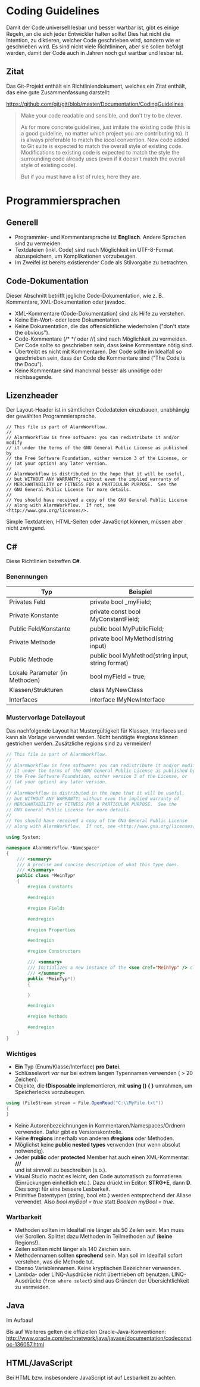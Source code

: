 ﻿# Coding Guidelines

Damit der Code universell lesbar und besser wartbar ist, gibt es einige Regeln, an die sich jeder Entwickler halten sollte!
Dies hat nicht die Intention, zu diktieren, welcher Code geschrieben wird, sondern wie er geschrieben wird.
Es sind nicht viele Richtlininen, aber sie sollen befolgt werden, damit der Code auch in Jahren noch gut wartbar und lesbar ist.

## Zitat

Das Git-Projekt enthält ein Richtliniendokument, welches ein Zitat enthält, das eine gute Zusammenfassung darstellt:

https://github.com/git/git/blob/master/Documentation/CodingGuidelines

> Make your code readable and sensible, and don't try to be clever.
>
> As for more concrete guidelines, just imitate the existing code
> (this is a good guideline, no matter which project you are
> contributing to). It is always preferable to match the _local_
> convention. New code added to Git suite is expected to match
> the overall style of existing code. Modifications to existing
> code is expected to match the style the surrounding code already
> uses (even if it doesn't match the overall style of existing code).
>
> But if you must have a list of rules, here they are.

# Programmiersprachen

## Generell

* Programmier- und Kommentarsprache ist **Englisch**. Andere Sprachen sind zu vermeiden.
* Textdateien (inkl. Code) sind nach Möglichkeit im UTF-8-Format abzuspeichern, um Komplikationen vorzubeugen.
* Im Zweifel ist bereits existierender Code als Stilvorgabe zu betrachten.

## Code-Dokumentation

Dieser Abschnitt betrifft jegliche Code-Dokumentation, wie z. B. Kommentare, XML-Dokumentation oder javadoc.

* XML-Kommentare (Code-Dokumentation) sind als Hilfe zu verstehen.
* Keine Ein-Wort- oder leere Dokumentation.
* Keine Dokumentation, die das offensichtliche wiederholen ("don't state the obvious").
* Code-Kommentare (/* */ oder //) sind nach Möglichkeit zu vermeiden. Der Code sollte so geschrieben sein, dass keine Kommentare nötig sind.
* Übertreibt es nicht mit Kommentaren. Der Code sollte im Idealfall so geschrieben sein, dass der Code die Kommentare sind ("The Code is the Docu").
* Keine Kommentare sind manchmal besser als unnötige oder nichtssagende.

## Lizenzheader

Der Layout-Header ist in sämtlichen Codedateien einzubauen, unabhängig der gewählten Programmiersprache.

```
// This file is part of AlarmWorkflow.
//
// AlarmWorkflow is free software: you can redistribute it and/or modify
// it under the terms of the GNU General Public License as published by
// the Free Software Foundation, either version 3 of the License, or
// (at your option) any later version.
//
// AlarmWorkflow is distributed in the hope that it will be useful,
// but WITHOUT ANY WARRANTY; without even the implied warranty of
// MERCHANTABILITY or FITNESS FOR A PARTICULAR PURPOSE.  See the
// GNU General Public License for more details.
//
// You should have received a copy of the GNU General Public License
// along with AlarmWorkflow.  If not, see <http://www.gnu.org/licenses/>.
```

Simple Textdateien, HTML-Seiten oder JavaScript können, müssen aber nicht zwingend.

## C#

Diese Richtlinien betreffen **C#**.

### Benennungen

Typ|Beispiel
---|--------
Privates Feld|private bool _myField;
Private Konstante|private const bool MyConstantField;
Public Feld/Konstante|public bool MyPublicField;
Private Methode|private bool MyMethod(string input)
Public Methode|public bool MyMethod(string input, string format)
Lokale Parameter (in Methoden)|bool myField = true;
Klassen/Strukturen|class MyNewClass
Interfaces|interface IMyNewInterface

### Mustervorlage Dateilayout

Das nachfolgende Layout hat Mustergültigkeit für Klassen, Interfaces und kann als Vorlage verwendet werden.
Nicht benötigte *#regions* können gestrichen werden. Zusätzliche regions sind zu vermeiden!

```csharp
// This file is part of AlarmWorkflow.
//
// AlarmWorkflow is free software: you can redistribute it and/or modify
// it under the terms of the GNU General Public License as published by
// the Free Software Foundation, either version 3 of the License, or
// (at your option) any later version.
//
// AlarmWorkflow is distributed in the hope that it will be useful,
// but WITHOUT ANY WARRANTY; without even the implied warranty of
// MERCHANTABILITY or FITNESS FOR A PARTICULAR PURPOSE.  See the
// GNU General Public License for more details.
//
// You should have received a copy of the GNU General Public License
// along with AlarmWorkflow.  If not, see <http://www.gnu.org/licenses/>.

using System;

namespace AlarmWorkflow.*Namespace*
{
    /// <summary>
    /// A precise and concise description of what this type does.
    /// </summary>
    public class *MeinTyp*
    {
        #region Constants

        #endregion

        #region Fields

        #endregion

        #region Properties

        #endregion

        #region Constructors

        /// <summary>
        /// Initializes a new instance of the <see cref="MeinTyp" /> class.
        /// </summary>
        public *MeinTyp*()
        {

        }

        #endregion

        #region Methods

        #endregion
    }
}
```

### Wichtiges

* **Ein** Typ (Enum/Klasse/Interface) **pro Datei**.
* Schlüsselwort *var* nur bei extrem langen Typennamen verwenden ( > 20 Zeichen).
* Objekte, die **IDisposable** implementieren, mit **using () { }** umrahmen, um Speicherlecks vorzubeugen.

```csharp
using (FileStream stream = File.OpenRead("C:\\MyFile.txt"))
{
}
```

* Keine Autorenbezeichnungen in Kommentaren/Namespaces/Ordnern verwenden. Dafür gibt es Versionskontrolle.
* Keine **#regions** innerhalb von anderen **#regions** oder Methoden.
* Möglichst keine **public nested types** verwenden (nur wenn absolut notwendig).
* Jeder **public** oder **protected** Member hat auch einen XML-Kommentar: **///<summary>** und ist sinnvoll zu beschreiben (s.o.).
* Visual Studio macht es leicht, den Code automatisch zu formatieren (Einrückungen einheitlich etc.). Dazu drückt im Editor: **STRG+E**, dann **D**. Dies sorgt für eine bessere Lesbarkeit.
* Primitive Datentypen (string, bool etc.) werden entsprechend der Aliase verwendet. Also *bool myBool = true* statt *Boolean myBool = true*.

### Wartbarkeit

* Methoden sollten im Idealfall nie länger als 50 Zeilen sein. Man muss viel Scrollen. Splittet dazu Methoden in Teilmethoden auf (**keine** Regions!).
* Zeilen sollten nicht länger als 140 Zeichen sein.
* Methodennamen sollten **sprechend** sein. Man soll im Idealfall sofort verstehen, was die Methode tut.
* Ebenso Variablennamen. Keine kryptischen Bezeichner verwenden.
* Lambda- oder LINQ-Ausdrücke nicht übertrieben oft benutzen. LINQ-Ausdrücke (`from where select`) sind aus Gründen der Übersichtlichkeit zu vermeiden.

## Java

Im Aufbau!

Bis auf Weiteres gelten die offiziellen Oracle-Java-Konventionen:
http://www.oracle.com/technetwork/java/javase/documentation/codeconvtoc-136057.html

## HTML/JavaScript

Bei HTML bzw. insbesondere JavaScript ist auf Lesbarkeit zu achten.